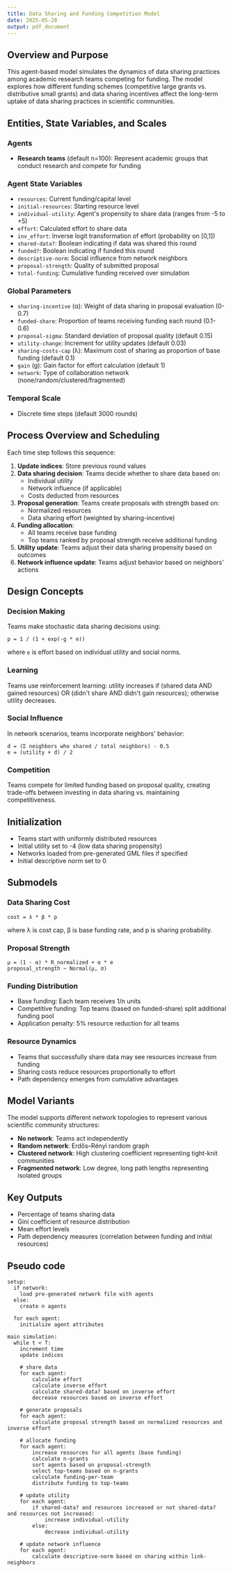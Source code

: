 ```yaml
---
title: Data Sharing and Funding Competition Model
date: 2025-05-28
output: pdf_document
---
```

 
## Overview and Purpose

This agent-based model simulates the dynamics of data sharing practices among academic research teams competing for funding. The model explores how different funding schemes (competitive large grants vs. distributive small grants) and data sharing incentives affect the long-term uptake of data sharing practices in scientific communities.

## Entities, State Variables, and Scales

### Agents
- **Research teams** (default n=100): Represent academic groups that conduct research and compete for funding

### Agent State Variables
- `resources`: Current funding/capital level
- `initial-resources`: Starting resource level
- `individual-utility`: Agent's propensity to share data (ranges from -5 to +5)
- `effort`: Calculated effort to share data
- `inv_effort`: Inverse logit transformation of effort (probability on [0,1])
- `shared-data?`: Boolean indicating if data was shared this round
- `funded?`: Boolean indicating if funded this round
- `descriptive-norm`: Social influence from network neighbors
- `proposal-strength`: Quality of submitted proposal
- `total-funding`: Cumulative funding received over simulation

### Global Parameters
- `sharing-incentive` (α): Weight of data sharing in proposal evaluation (0-0.7)
- `funded-share`: Proportion of teams receiving funding each round (0.1-0.6)
- `proposal-sigma`: Standard deviation of proposal quality (default 0.15)
- `utility-change`: Increment for utility updates (default 0.03)
- `sharing-costs-cap` (λ): Maximum cost of sharing as proportion of base funding (default 0.1)
- `gain` (g): Gain factor for effort calculation (default 1)
- `network`: Type of collaboration network (none/random/clustered/fragmented)

### Temporal Scale
- Discrete time steps (default 3000 rounds)

## Process Overview and Scheduling

Each time step follows this sequence:

1. **Update indices**: Store previous round values
2. **Data sharing decision**: Teams decide whether to share data based on:
   - Individual utility
   - Network influence (if applicable)
   - Costs deducted from resources
3. **Proposal generation**: Teams create proposals with strength based on:
   - Normalized resources
   - Data sharing effort (weighted by sharing-incentive)
4. **Funding allocation**: 
   - All teams receive base funding
   - Top teams ranked by proposal strength receive additional funding
5. **Utility update**: Teams adjust their data sharing propensity based on outcomes
6. **Network influence update**: Teams adjust behavior based on neighbors' actions

## Design Concepts

### Decision Making
Teams make stochastic data sharing decisions using:
```
p = 1 / (1 + exp(-g * e))
```
where `e` is effort based on individual utility and social norms.

### Learning
Teams use reinforcement learning: utility increases if (shared data AND gained resources) OR (didn't share AND didn't gain resources); otherwise utility decreases.

### Social Influence
In network scenarios, teams incorporate neighbors' behavior:
```
d = (Σ neighbors who shared / total neighbors) - 0.5
e = (utility + d) / 2
```

### Competition
Teams compete for limited funding based on proposal quality, creating trade-offs between investing in data sharing vs. maintaining competitiveness.

## Initialization

- Teams start with uniformly distributed resources
- Initial utility set to -4 (low data sharing propensity)
- Networks loaded from pre-generated GML files if specified
- Initial descriptive norm set to 0

## Submodels

### Data Sharing Cost
```
cost = λ * β * p
```
where λ is cost cap, β is base funding rate, and p is sharing probability.

### Proposal Strength
```
μ = (1 - α) * R_normalized + α * e
proposal_strength ~ Normal(μ, σ)
```

### Funding Distribution
- Base funding: Each team receives 1/n units
- Competitive funding: Top teams (based on funded-share) split additional funding pool
- Application penalty: 5% resource reduction for all teams

### Resource Dynamics
- Teams that successfully share data may see resources increase from funding
- Sharing costs reduce resources proportionally to effort
- Path dependency emerges from cumulative advantages

## Model Variants

The model supports different network topologies to represent various scientific community structures:
- **No network**: Teams act independently
- **Random network**: Erdős–Rényi random graph
- **Clustered network**: High clustering coefficient representing tight-knit communities
- **Fragmented network**: Low degree, long path lengths representing isolated groups

## Key Outputs

- Percentage of teams sharing data
- Gini coefficient of resource distribution
- Mean effort levels
- Path dependency measures (correlation between funding and initial resources)

## Pseudo code
```
setup:
  if network:
    load pre-generated network file with agents
  else:
    create n agents 

  for each agent:
    initialize agent attributes

main simulation:
  while t < T:
    increment time
    update indices
      
    # share data
    for each agent:
        calculate effort
        calculate inverse effort
        calculate shared-data? based on inverse effort
        decrease resources based on inverse effort
  
    # generate proposals
    for each agent:
        calculate proposal strength based on normalized resources and inverse effort

    # allocate funding
    for each agent:
        increase resources for all agents (base funding)
        calculate n-grants
        sort agents based on proposal-strength
        select top-teams based on n-grants
        calculate funding-per-team
        distribute funding to top-teams

    # update utility
    for each agent:
        if shared-data? and resources increased or not shared-data? and resources not increased:
            increase individual-utility
        else:
            decrease individual-utility
    
    # update network influence
    for each agent:
        calculate descriptive-norm based on sharing within link-neighbors

```